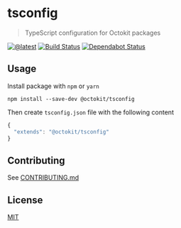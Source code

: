 # tsconfig

> TypeScript configuration for Octokit packages

[![@latest](https://img.shields.io/npm/v/@octokit/tsconfig.svg)](https://www.npmjs.com/package/@octokit/tsconfig)
[![Build Status](https://github.com/octokit/tsconfig/workflows/Test/badge.svg)](https://github.com/octokit/tsconfig/actions?query=workflow%3ATest+branch%3Amain)
[![Dependabot Status](https://api.dependabot.com/badges/status?host=github&repo=octokit/tsconfig)](https://dependabot.com/)

## Usage

Install package with `npm` or `yarn`

```
npm install --save-dev @octokit/tsconfig
```

Then create `tsconfig.json` file with the following content

```js
{
  "extends": "@octokit/tsconfig"
}
```

## Contributing

See [CONTRIBUTING.md](CONTRIBUTING.md)

## License

[MIT](LICENSE)
